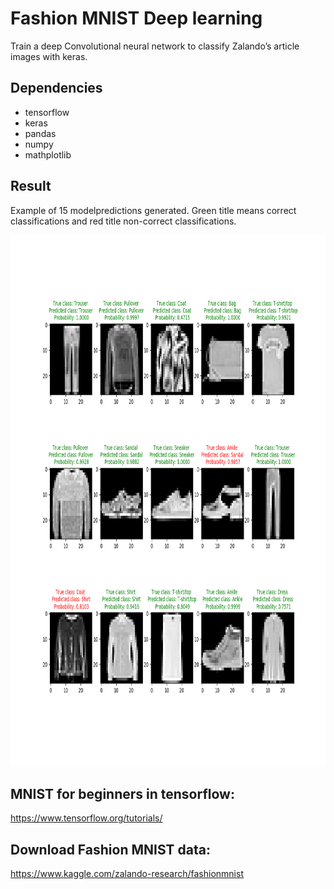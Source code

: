 
# **Fashion MNIST Deep learning**
Train a deep Convolutional neural network to classify Zalando’s article images with keras. 

## Dependencies
* tensorflow
* keras
* pandas
* numpy
* mathplotlib

## Result
Example of 15 modelpredictions generated. Green title means correct classifications and red title non-correct classifications. 


<img src="assets/Fashion_15_30.png" width="850" height="850" />



## MNIST for beginners in tensorflow:
https://www.tensorflow.org/tutorials/

## Download Fashion MNIST data:
https://www.kaggle.com/zalando-research/fashionmnist


